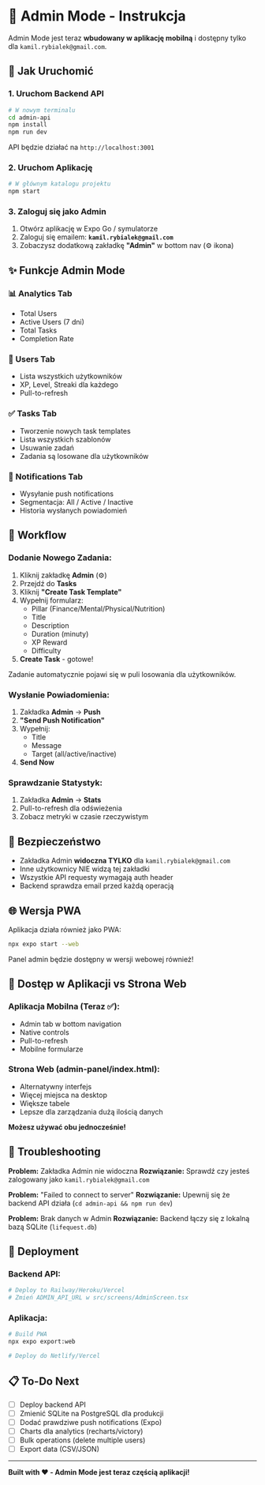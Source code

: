 # 🔧 Admin Mode - Instrukcja

Admin Mode jest teraz **wbudowany w aplikację mobilną** i dostępny tylko dla `kamil.rybialek@gmail.com`.

## 🎯 Jak Uruchomić

### 1. Uruchom Backend API

```bash
# W nowym terminalu
cd admin-api
npm install
npm run dev
```

API będzie działać na `http://localhost:3001`

### 2. Uruchom Aplikację

```bash
# W głównym katalogu projektu
npm start
```

### 3. Zaloguj się jako Admin

1. Otwórz aplikację w Expo Go / symulatorze
2. Zaloguj się emailem: **`kamil.rybialek@gmail.com`**
3. Zobaczysz dodatkową zakładkę **"Admin"** w bottom nav (⚙️ ikona)

## ✨ Funkcje Admin Mode

### 📊 Analytics Tab
- Total Users
- Active Users (7 dni)
- Total Tasks
- Completion Rate

### 👥 Users Tab
- Lista wszystkich użytkowników
- XP, Level, Streaki dla każdego
- Pull-to-refresh

### ✅ Tasks Tab
- Tworzenie nowych task templates
- Lista wszystkich szablonów
- Usuwanie zadań
- Zadania są losowane dla użytkowników

### 🔔 Notifications Tab
- Wysyłanie push notifications
- Segmentacja: All / Active / Inactive
- Historia wysłanych powiadomień

## 🔄 Workflow

### Dodanie Nowego Zadania:
1. Kliknij zakładkę **Admin** (⚙️)
2. Przejdź do **Tasks**
3. Kliknij **"Create Task Template"**
4. Wypełnij formularz:
   - Pillar (Finance/Mental/Physical/Nutrition)
   - Title
   - Description
   - Duration (minuty)
   - XP Reward
   - Difficulty
5. **Create Task** - gotowe!

Zadanie automatycznie pojawi się w puli losowania dla użytkowników.

### Wysłanie Powiadomienia:
1. Zakładka **Admin** → **Push**
2. **"Send Push Notification"**
3. Wypełnij:
   - Title
   - Message
   - Target (all/active/inactive)
4. **Send Now**

### Sprawdzanie Statystyk:
1. Zakładka **Admin** → **Stats**
2. Pull-to-refresh dla odświeżenia
3. Zobacz metryki w czasie rzeczywistym

## 🔐 Bezpieczeństwo

- Zakładka Admin **widoczna TYLKO** dla `kamil.rybialek@gmail.com`
- Inne użytkownicy NIE widzą tej zakładki
- Wszystkie API requesty wymagają auth header
- Backend sprawdza email przed każdą operacją

## 🌐 Wersja PWA

Aplikacja działa również jako PWA:

```bash
npx expo start --web
```

Panel admin będzie dostępny w wersji webowej również!

## 📱 Dostęp w Aplikacji vs Strona Web

### Aplikacja Mobilna (Teraz ✅):
- Admin tab w bottom navigation
- Native controls
- Pull-to-refresh
- Mobilne formularze

### Strona Web (admin-panel/index.html):
- Alternatywny interfejs
- Więcej miejsca na desktop
- Większe tabele
- Lepsze dla zarządzania dużą ilością danych

**Możesz używać obu jednocześnie!**

## 🔧 Troubleshooting

**Problem:** Zakładka Admin nie widoczna
**Rozwiązanie:** Sprawdź czy jesteś zalogowany jako `kamil.rybialek@gmail.com`

**Problem:** "Failed to connect to server"
**Rozwiązanie:** Upewnij się że backend API działa (`cd admin-api && npm run dev`)

**Problem:** Brak danych w Admin
**Rozwiązanie:** Backend łączy się z lokalną bazą SQLite (`lifequest.db`)

## 🚀 Deployment

### Backend API:
```bash
# Deploy to Railway/Heroku/Vercel
# Zmień ADMIN_API_URL w src/screens/AdminScreen.tsx
```

### Aplikacja:
```bash
# Build PWA
npx expo export:web

# Deploy do Netlify/Vercel
```

## 📋 To-Do Next

- [ ] Deploy backend API
- [ ] Zmienić SQLite na PostgreSQL dla produkcji
- [ ] Dodać prawdziwe push notifications (Expo)
- [ ] Charts dla analytics (recharts/victory)
- [ ] Bulk operations (delete multiple users)
- [ ] Export data (CSV/JSON)

---

**Built with ❤️ - Admin Mode jest teraz częścią aplikacji!**
